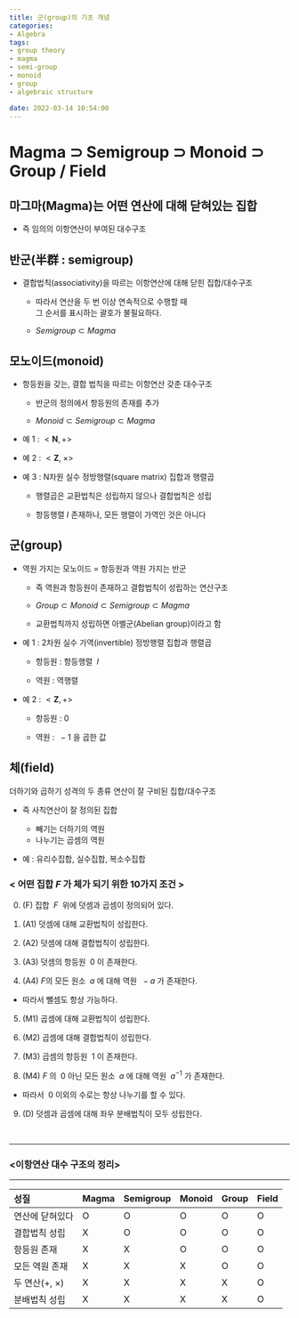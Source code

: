 ```yaml
---
title: 군(group)의 기초 개념
categories: 
- Algebra
tags:
- group theory
- magma
- semi-group
- monoid
- group
- algebraic structure

date: 2022-03-14 10:54:00
---
```


# Magma $\supset$ Semigroup $\supset$ Monoid $\supset$ Group / Field

## 마그마(Magma)는 어떤 연산에 대해 닫혀있는 집합

- 즉 임의의 이항연산이 부여된 대수구조

## 반군(半群 : semigroup)

- 결합법칙(associativity)을 따르는 이항연산에 대해 닫힌 집합/대수구조

    - 따라서 연산을 두 번 이상 연속적으로 수행할 때 <br> 그 순서를 표시하는 괄호가 불필요하다.

    - $Semigroup \subset Magma$

## 모노이드(monoid)

- 항등원을 갖는, 결합 법칙을 따르는 이항연산 갖춘 대수구조    

    - 반군의 정의에서 항등원의 존재를 추가

    - $Monoid \subset Semigroup \subset Magma$

- 예 1 : $<\mathbf{N}, +>$

- 예 2 : $<\mathbf{Z}, \;\times>$

- 예 3 : N차원 실수 정방행렬(square matrix) 집합과 행렬곱

    - 행렬곱은 교환법칙은 성립하지 않으나 결합법칙은 성립

    - 항등행렬 $I$ 존재하나, 모든 행렬이 가역인 것은 아니다

## 군(group)

- 역원 가지는 모노이드 = 항등원과 역원 가지는 반군

    - 즉 역원과 항등원이 존재하고 결합법칙이 성립하는 연산구조 

    - $Group \subset Monoid \subset Semigroup \subset Magma$

    - 교환법칙까지 성립하면 아벨군(Abelian group)이라고 함

- 예 1 : 2차원 실수 가역(invertible) 정방행렬 집합과 행렬곱

    - 항등원 : 항등행렬 $\;I$

    - 역원 : 역행렬

- 예 2 : $<\mathbf{Z}, +>$

    - 항등원 : 0

    - 역원 : $\;-1$ 을 곱한 값

## 체(field)

더하기와 곱하기 성격의 두 종류 연산이 잘 구비된 집합/대수구조
- 즉 사칙연산이 잘 정의된 집합
    - 빼기는 더하기의 역원
    - 나누기는 곱셈의 역원

- 예 : 유리수집합, 실수집합, 복소수집합

### < 어떤 집합 $F$ 가 체가 되기 위한 10가지 조건 >

0. (F) 집합 $\;F\;$ 위에 덧셈과 곱셈이 정의되어 있다.

1. (A1) 덧셈에 대해 교환법칙이 성립한다.

2. (A2) 덧셈에 대해 결합법칙이 성립한다.

3. (A3) 덧셈의 항등원 $\;0$ 이 존재한다.

4. (A4) $F$의 모든 원소 $\;a$ 에 대해 역원 $\;-a$ 가 존재한다.

-  따라서 뺄셈도 항상 가능하다.

5. (M1) 곱셈에 대해 교환법칙이 성립한다.

6. (M2) 곱셈에 대해 결합법칙이 성립한다.

7. (M3) 곱셈의 항등원 $\;1$ 이 존재한다.

8. (M4) $F$ 의 $\;0$ 아닌 모든 원소 $\;a$ 에 대해 역원 $\;a^{-1}$ 가 존재한다.

- 따라서 $\;0$ 이외의 수로는 항상 나누기를 할 수 있다.

9. (D) 덧셈과 곱셈에 대해 좌우 분배법칙이 모두 성립한다.

<br>

---

### <이항연산 대수 구조의 정리>

---

| 성질 | Magma | Semigroup | Monoid | Group | Field |
|:---|:---|:---|:---|:---|---|
| 연산에 닫혀있다 | O | O | O | O | O |
| 결합법칙 성립 | X | O | O | O | O |
| 항등원 존재 | X | X | O | O | O |
| 모든 역원 존재 | X | X | X | O | O |
| 두 연산($+$, $\times$) | X | X | X | X | O |
| 분배법칙 성립 | X | X | X | X | O |
